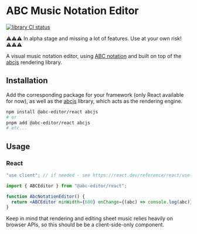 # ABC Music Notation Editor

[![library CI status](https://github.com/fa-sharp/abc-notation-editor/actions/workflows/lib.yml/badge.svg)](https://github.com/fa-sharp/abc-notation-editor/actions/workflows/lib.yml)

⚠️⚠️⚠️ In alpha stage and missing a lot of features. Use at your own risk! ⚠️⚠️⚠️

A visual music notation editor, using [ABC notation](https://abcnotation.com/) and built on top of the [abcjs](https://github.com/paulrosen/abcjs) rendering library.

## Installation

Add the corresponding package for your framework (only React available for now), as well as the [abcjs](https://github.com/paulrosen/abcjs) library, which acts as the rendering engine.

```bash
npm install @abc-editor/react abcjs
# or
pnpm add @abc-editor/react abcjs
# etc...
```

## Usage

### React

```jsx
"use client"; // if needed - see https://react.dev/reference/react/use-client

import { ABCEditor } from "@abc-editor/react";

function AbcNotationEditor() {
  return <ABCEditor minWidth={600} onChange={(abc) => console.log(abc)} />;
}
```

Keep in mind that rendering and editing sheet music relies heavily on browser APIs, so this should be be a client-side-only component.
